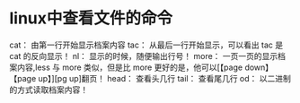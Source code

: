 # linux中查看文件的命令

cat： 由第一行开始显示档案内容
tac： 从最后一行开始显示，可以看出 tac 是 cat 的反向显示！
nl： 显示的时候，随便输出行号！
more： 一页一页的显示档案内容,less 与 more 类似，但是比 more 更好的是，他可以[【page down】【page up】][pg up]翻页！
head： 查看头几行
tail： 查看尾几行
od： 以二进制的方式读取档案内容！